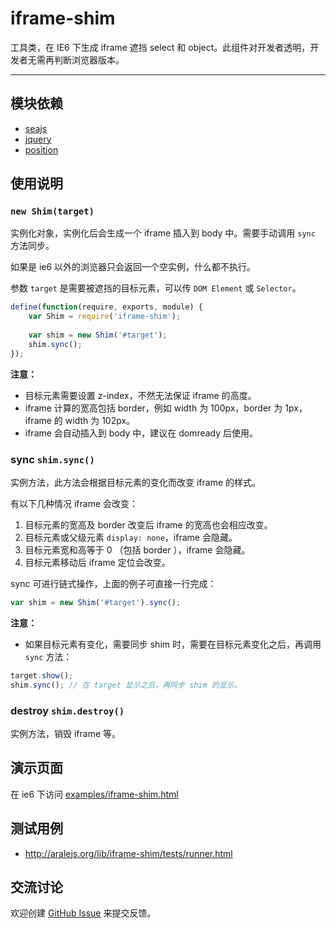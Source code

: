 
# iframe-shim

工具类，在 IE6 下生成 iframe 遮挡 select 和 object。此组件对开发者透明，开发者无需再判断浏览器版本。

---


## 模块依赖

* [seajs](seajs/README.md)
* [jquery](jquery/README.md)
* [position](position/README.md)


## 使用说明


### `new Shim(target)`

实例化对象，实例化后会生成一个 iframe 插入到 body 中。需要手动调用 `sync` 方法同步。

如果是 ie6 以外的浏览器只会返回一个空实例，什么都不执行。

参数 `target` 是需要被遮挡的目标元素，可以传 `DOM Element` 或 `Selector`。


```js
define(function(require, exports, module) {
	var Shim = require('iframe-shim');
	
	var shim = new Shim('#target');
	shim.sync();
});
```

**注意：**

* 目标元素需要设置 z-index，不然无法保证 iframe 的高度。
* iframe 计算的宽高包括 border，例如 width 为 100px，border 为 1px，iframe 的 width 为 102px。
* iframe 会自动插入到 body 中，建议在 domready 后使用。


### sync `shim.sync()`

实例方法，此方法会根据目标元素的变化而改变 iframe 的样式。

有以下几种情况 iframe 会改变：

1. 目标元素的宽高及 border 改变后 iframe 的宽高也会相应改变。
1. 目标元素或父级元素 `display: none`，iframe 会隐藏。
1. 目标元素宽和高等于 0 （包括 border ），iframe 会隐藏。
1. 目标元素移动后 iframe 定位会改变。

sync 可进行链式操作，上面的例子可直接一行完成：

```js
var shim = new Shim('#target').sync();
```

**注意：**

* 如果目标元素有变化，需要同步 shim 时，需要在目标元素变化之后，再调用 `sync` 方法：

```js
target.show();
shim.sync(); // 在 target 显示之后，再同步 shim 的显示。
```


### destroy `shim.destroy()`

实例方法，销毁 iframe 等。


## 演示页面

在 ie6 下访问 [examples/iframe-shim.html](http://aralejs.org/lib/iframe-shim/examples/iframe-shim.html)


## 测试用例

* <http://aralejs.org/lib/iframe-shim/tests/runner.html>


## 交流讨论

欢迎创建
[GitHub Issue](https://github.com/alipay/arale/issues/new)
来提交反馈。
